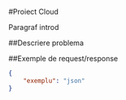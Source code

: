 #Proiect Cloud

Paragraf introd

##Descriere problema

##Exemple de request/response

```json
{
    "exemplu": "json"
}
```
